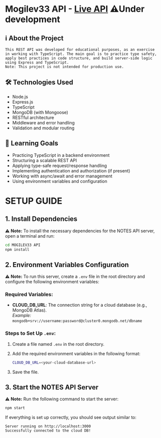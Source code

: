 # Mogilev33 API - [Live API](https://mogilev33-api-1015282011082.europe-west4.run.app) ⚠️Under development

## ℹ️ About the Project

    This REST API was developed for educational purposes, as an exercise in working with TypeScript. The main goal is to practice type safety, apply best practices in code structure, and build server-side logic using Express and TypeScript.
    Note: This project is not intended for production use.

## 🛠️ Technologies Used

- Node.js
- Express.js
- TypeScript
- MongoDB (with Mongoose)
- RESTful architecture
- Middleware and error handling
- Validation and modular routing

## 🎯 Learning Goals

- Practicing TypeScript in a backend environment
- Structuring a scalable REST API
- Applying type-safe request/response handling
- Implementing authentication and authorization (if present)
- Working with async/await and error management
- Using environment variables and configuration

# SETUP GUIDE

## 1. Install Dependencies

⚠️ **Note:** To install the necessary dependencies for the NOTES API server, open a terminal and run:

```sh
cd MOGILEV33 API
npm install
```

## 2. Environment Variables Configuration

⚠️ **Note:** To run this server, create a `.env` file in the root directory and configure the following environment variables:

### Required Variables:

- **CLOUD_DB_URL**: The connection string for a cloud database (e.g., MongoDB Atlas).  
  _Example:_ `mongodb+srv://username:password@cluster0.mongodb.net/dbname`

### Steps to Set Up `.env`:

1. Create a file named `.env` in the root directory.
2. Add the required environment variables in the following format:

    ```sh
    CLOUD_DB_URL=<your-cloud-database-url>
    ```

3. Save the file.

## 3. Start the NOTES API Server

⚠️ **Note:** Run the following command to start the server:

```sh
npm start
```

If everything is set up correctly, you should see output similar to:

```
Server running on http://localhost:3000
Successfully connected to the cloud DB!
```

<!-- ## 4. Use Documentation

```
After server is on, go to http://localhost:3000/api/docs
``` -->
